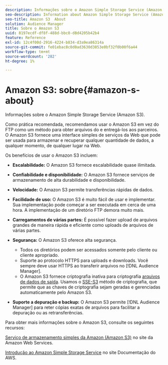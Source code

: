 ```yaml
---
description: Informações sobre o Amazon Simple Storage Service (Amazon S3).
seo-description: Information about Amazon Simple Storage Service (Amazon S3).
seo-title: Amazon S3  About
solution: Audience Manager
title: Sobre o Amazon S3
uuid: 8197ecdf-df8f-488d-bbc0-d8d4205b42b4
feature: Reference
exl-id: 12c4f00d-2916-4224-b834-d3a9ea86314a
source-git-commit: fe01ebac8c0d0ad3630d3853e0bf32f0b00f6a44
workflow-type: tm+mt
source-wordcount: '282'
ht-degree: 1%

---
```


# Amazon S3: sobre{#amazon-s-about}

Informações sobre o Amazon Simple Storage Service (Amazon S3).

Como prática recomendada, recomendamos usar o Amazon S3 em vez do FTP como um método para obter arquivos do e entregá-los aos parceiros. O Amazon S3 fornece uma interface simples de serviços da Web que pode ser usada para armazenar e recuperar qualquer quantidade de dados, a qualquer momento, de qualquer lugar na Web.

Os benefícios de usar o Amazon S3 incluem:

* **Escalabilidade:** O Amazon S3 fornece escalabilidade quase ilimitada.
* **Confiabilidade e disponibilidade:** O Amazon S3 fornece serviços de armazenamento de alta durabilidade e disponibilidade.
* **Velocidade:** O Amazon S3 permite transferências rápidas de dados.
* **Facilidade de uso:** O Amazon S3 é muito fácil de usar e implementar. Sua implementação pode começar a ser executada em cerca de uma hora. A implementação de um diretório FTP demora muito mais.
* **Carregamentos de várias partes:** É possível fazer upload de arquivos grandes de maneira rápida e eficiente como uploads de arquivos de várias partes.
* **Segurança:** O Amazon S3 oferece alta segurança.

   * Todos os diretórios podem ser acessados somente pelo cliente ou cliente apropriado.
   * Suporte ao protocolo HTTPS para uploads e downloads. Você sempre deve usar HTTPS ao transferir arquivos no [!DNL Audience Manager].
   * O Amazon S3 fornece criptografia inativa para criptografia [arquivos de dados de saída](../integration/receiving-audience-data/batch-outbound-transfers/outbound-file-name-contents.md). Usamos o [SSE-S3](https://docs.aws.amazon.com/AmazonS3/latest/dev/serv-side-encryption.html) método de criptografia, que permite que as chaves de criptografia sejam geradas e gerenciadas automaticamente pelo Amazon S3.

* **Suporte a depuração e backup:** O Amazon S3 permite [!DNL Audience Manager] para reter cópias exatas de arquivos para facilitar a depuração ou as retransferências.

Para obter mais informações sobre o Amazon S3, consulte os seguintes recursos:

[Serviço de armazenamento simples da Amazon (Amazon S3)](https://aws.amazon.com/s3/) no site da Amazon Web Services.

[Introdução ao Amazon Simple Storage Service](https://docs.aws.amazon.com/AmazonS3/latest/gsg/GetStartedWithS3.html) no site Documentação do AWS.
